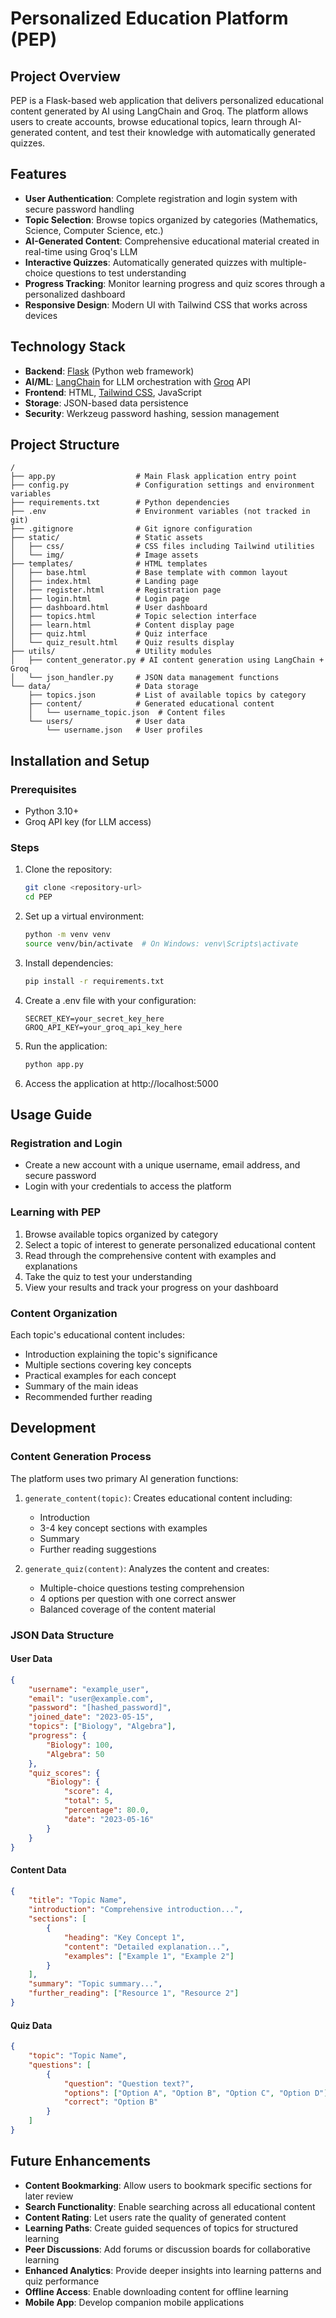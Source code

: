 # Personalized Education Platform (PEP)

## Project Overview

PEP is a Flask-based web application that delivers personalized educational content generated by AI using LangChain and Groq. The platform allows users to create accounts, browse educational topics, learn through AI-generated content, and test their knowledge with automatically generated quizzes.

## Features

-   **User Authentication**: Complete registration and login system with secure password handling
-   **Topic Selection**: Browse topics organized by categories (Mathematics, Science, Computer Science, etc.)
-   **AI-Generated Content**: Comprehensive educational material created in real-time using Groq's LLM
-   **Interactive Quizzes**: Automatically generated quizzes with multiple-choice questions to test understanding
-   **Progress Tracking**: Monitor learning progress and quiz scores through a personalized dashboard
-   **Responsive Design**: Modern UI with Tailwind CSS that works across devices

## Technology Stack

-   **Backend**: [Flask](https://flask.palletsprojects.com/) (Python web framework)
-   **AI/ML**: [LangChain](https://www.langchain.com/) for LLM orchestration with [Groq](https://groq.com/) API
-   **Frontend**: HTML, [Tailwind CSS](https://tailwindcss.com/), JavaScript
-   **Storage**: JSON-based data persistence
-   **Security**: Werkzeug password hashing, session management

## Project Structure

```
/
├── app.py                  # Main Flask application entry point
├── config.py               # Configuration settings and environment variables
├── requirements.txt        # Python dependencies
├── .env                    # Environment variables (not tracked in git)
├── .gitignore              # Git ignore configuration
├── static/                 # Static assets
│   ├── css/                # CSS files including Tailwind utilities
│   └── img/                # Image assets
├── templates/              # HTML templates
│   ├── base.html           # Base template with common layout
│   ├── index.html          # Landing page
│   ├── register.html       # Registration page
│   ├── login.html          # Login page
│   ├── dashboard.html      # User dashboard
│   ├── topics.html         # Topic selection interface
│   ├── learn.html          # Content display page
│   ├── quiz.html           # Quiz interface
│   └── quiz_result.html    # Quiz results display
├── utils/                  # Utility modules
│   ├── content_generator.py # AI content generation using LangChain + Groq
│   └── json_handler.py     # JSON data management functions
└── data/                   # Data storage
    ├── topics.json         # List of available topics by category
    ├── content/            # Generated educational content
    │   └── username_topic.json  # Content files
    └── users/              # User data
        └── username.json   # User profiles
```

## Installation and Setup

### Prerequisites

-   Python 3.10+
-   Groq API key (for LLM access)

### Steps

1. Clone the repository:

    ```bash
    git clone <repository-url>
    cd PEP
    ```

2. Set up a virtual environment:

    ```bash
    python -m venv venv
    source venv/bin/activate  # On Windows: venv\Scripts\activate
    ```

3. Install dependencies:

    ```bash
    pip install -r requirements.txt
    ```

4. Create a .env file with your configuration:

    ```
    SECRET_KEY=your_secret_key_here
    GROQ_API_KEY=your_groq_api_key_here
    ```

5. Run the application:

    ```bash
    python app.py
    ```

6. Access the application at http://localhost:5000

## Usage Guide

### Registration and Login

-   Create a new account with a unique username, email address, and secure password
-   Login with your credentials to access the platform

### Learning with PEP

1. Browse available topics organized by category
2. Select a topic of interest to generate personalized educational content
3. Read through the comprehensive content with examples and explanations
4. Take the quiz to test your understanding
5. View your results and track your progress on your dashboard

### Content Organization

Each topic's educational content includes:

-   Introduction explaining the topic's significance
-   Multiple sections covering key concepts
-   Practical examples for each concept
-   Summary of the main ideas
-   Recommended further reading

## Development

### Content Generation Process

The platform uses two primary AI generation functions:

1. `generate_content(topic)`: Creates educational content including:

    - Introduction
    - 3-4 key concept sections with examples
    - Summary
    - Further reading suggestions

2. `generate_quiz(content)`: Analyzes the content and creates:
    - Multiple-choice questions testing comprehension
    - 4 options per question with one correct answer
    - Balanced coverage of the content material

### JSON Data Structure

#### User Data

```json
{
    "username": "example_user",
    "email": "user@example.com",
    "password": "[hashed_password]",
    "joined_date": "2023-05-15",
    "topics": ["Biology", "Algebra"],
    "progress": {
        "Biology": 100,
        "Algebra": 50
    },
    "quiz_scores": {
        "Biology": {
            "score": 4,
            "total": 5,
            "percentage": 80.0,
            "date": "2023-05-16"
        }
    }
}
```

#### Content Data

```json
{
    "title": "Topic Name",
    "introduction": "Comprehensive introduction...",
    "sections": [
        {
            "heading": "Key Concept 1",
            "content": "Detailed explanation...",
            "examples": ["Example 1", "Example 2"]
        }
    ],
    "summary": "Topic summary...",
    "further_reading": ["Resource 1", "Resource 2"]
}
```

#### Quiz Data

```json
{
    "topic": "Topic Name",
    "questions": [
        {
            "question": "Question text?",
            "options": ["Option A", "Option B", "Option C", "Option D"],
            "correct": "Option B"
        }
    ]
}
```

## Future Enhancements

-   **Content Bookmarking**: Allow users to bookmark specific sections for later review
-   **Search Functionality**: Enable searching across all educational content
-   **Content Rating**: Let users rate the quality of generated content
-   **Learning Paths**: Create guided sequences of topics for structured learning
-   **Peer Discussions**: Add forums or discussion boards for collaborative learning
-   **Enhanced Analytics**: Provide deeper insights into learning patterns and quiz performance
-   **Offline Access**: Enable downloading content for offline learning
-   **Mobile App**: Develop companion mobile applications

